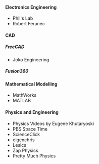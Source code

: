 #### Electronics Engineering
- Phil's Lab
- Robert Feranec
#### CAD
##### FreeCAD
- Joko Engineering
##### Fusion360
#### Mathematical Modelling
- MathWorks
- MATLAB
#### Physics and Engineering
- Physics Videos by Eugene Khutaryoski
- PBS Space Time
- ScienceClick
- eigenchris
- Lesics
- Zap Physics
- Pretty Much Physics